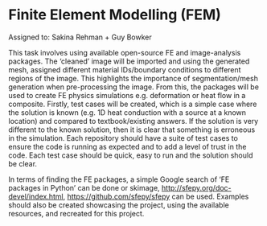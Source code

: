 # Finite Element Modelling (FEM)

Assigned to: Sakina Rehman + Guy Bowker

This task involves using available open-source FE and image-analysis packages. The ‘cleaned’ image will be imported and using the generated mesh, assigned different material IDs/boundary conditions to different regions of the image. This highlights the importance of segmentation/mesh generation when pre-processing the image. From this, the packages will be used to create FE physics simulations e.g. deformation or heat flow in a composite.
Firstly, test cases will be created, which is a simple case where the solution is known (e.g. 1D heat conduction with a source at a known location) and compared to textbook/existing answers. If the solution is very different to the known solution, then it is clear that something is erroneous in the simulation. Each repository should have a suite of test cases to ensure the code is running as expected and to add a level of trust in the code. Each test case should be quick, easy to run and the solution should be clear.

In terms of finding the FE packages, a simple Google search of ‘FE packages in Python’ can be done or skimage, http://sfepy.org/doc-devel/index.html, https://github.com/sfepy/sfepy can be used. Examples should also be created showcasing the project, using the available resources, and recreated for this project.
